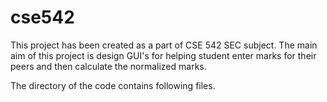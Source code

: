 # cse542

This project has been created as a part of CSE 542 SEC subject. The main aim of this project is design GUI's for helping student enter marks for their peers and then calculate the normalized marks.

The directory of the code contains following files.
